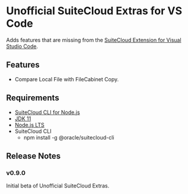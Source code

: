 # Unofficial SuiteCloud Extras for VS Code

Adds features that are missing from the [SuiteCloud Extension for Visual Studio Code](https://github.com/oracle/netsuite-suitecloud-sdk/tree/master/packages/vscode-extension).

## Features

- Compare Local File with FileCabinet Copy.

## Requirements

- [SuiteCloud CLI for Node.js](https://netsuite.custhelp.com/app/answers/detail/a_id/91799)
- [JDK 11](https://www.oracle.com/java/technologies/downloads/#java11)
- [Node.js LTS](https://nodejs.org/en/download/)
- SuiteCloud CLI
    * npm install -g @oracle/suitecloud-cli

## Release Notes
### v0.9.0

Initial beta of Unofficial SuiteCloud Extras.